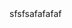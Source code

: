 
<!DOCTYPE html>
<html lang="en">
<head>
    <meta charset="UTF-8">
    <title></title>
</head>
<body>
sfsfsafafafaf



</body>
</html>
